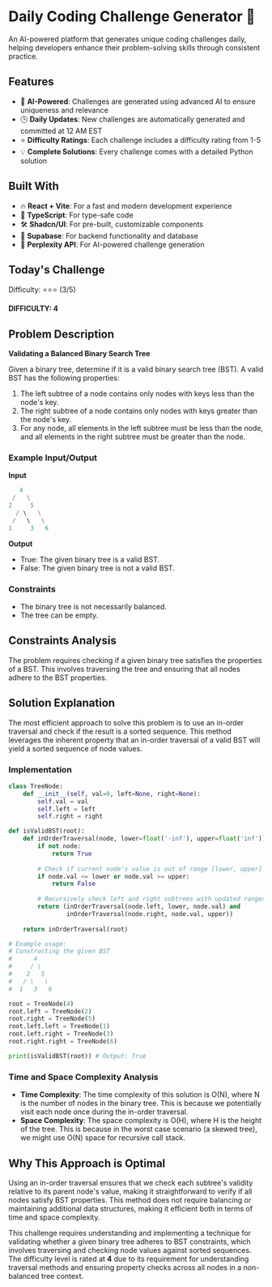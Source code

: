 # Daily Coding Challenge Generator 🚀

An AI-powered platform that generates unique coding challenges daily, helping developers enhance their problem-solving skills through consistent practice.

## Features

- 🤖 **AI-Powered**: Challenges are generated using advanced AI to ensure uniqueness and relevance
- 🕒 **Daily Updates**: New challenges are automatically generated and committed at 12 AM EST
- ⭐ **Difficulty Ratings**: Each challenge includes a difficulty rating from 1-5
- 💡 **Complete Solutions**: Every challenge comes with a detailed Python solution

## Built With

- 🔥 **React + Vite**: For a fast and modern development experience
- 🔷 **TypeScript**: For type-safe code
- 🛠️ **Shadcn/UI**: For pre-built, customizable components
- 🔌 **Supabase**: For backend functionality and database
- 🤖 **Perplexity API**: For AI-powered challenge generation

## Today's Challenge

Difficulty: ⭐⭐⭐ (3/5)

**DIFFICULTY: 4**

## Problem Description

**Validating a Balanced Binary Search Tree**

Given a binary tree, determine if it is a valid binary search tree (BST). A valid BST has the following properties:
1. The left subtree of a node contains only nodes with keys less than the node's key.
2. The right subtree of a node contains only nodes with keys greater than the node's key.
3. For any node, all elements in the left subtree must be less than the node, and all elements in the right subtree must be greater than the node.

### Example Input/Output

**Input**
```python
   4
 /   \
2     5
  / \   \
 /   \   \
1     3   6
```

**Output**
- True: The given binary tree is a valid BST.
- False: The given binary tree is not a valid BST.

### Constraints

- The binary tree is not necessarily balanced.
- The tree can be empty.

## Constraints Analysis

The problem requires checking if a given binary tree satisfies the properties of a BST. This involves traversing the tree and ensuring that all nodes adhere to the BST properties.

## Solution Explanation

The most efficient approach to solve this problem is to use an in-order traversal and check if the result is a sorted sequence. This method leverages the inherent property that an in-order traversal of a valid BST will yield a sorted sequence of node values.

### Implementation

```python
class TreeNode:
    def __init__(self, val=0, left=None, right=None):
        self.val = val
        self.left = left
        self.right = right

def isValidBST(root):
    def inOrderTraversal(node, lower=float('-inf'), upper=float('inf')):
        if not node:
            return True
        
        # Check if current node's value is out of range [lower, upper]
        if node.val <= lower or node.val >= upper:
            return False
        
        # Recursively check left and right subtrees with updated ranges
        return (inOrderTraversal(node.left, lower, node.val) and 
                inOrderTraversal(node.right, node.val, upper))
    
    return inOrderTraversal(root)

# Example usage:
# Constructing the given BST
#      4
#     / \
#    2   5
#   / \   \
#  1   3   6

root = TreeNode(4)
root.left = TreeNode(2)
root.right = TreeNode(5)
root.left.left = TreeNode(1)
root.left.right = TreeNode(3)
root.right.right = TreeNode(6)

print(isValidBST(root)) # Output: True
```

### Time and Space Complexity Analysis

- **Time Complexity**: The time complexity of this solution is O(N), where N is the number of nodes in the binary tree. This is because we potentially visit each node once during the in-order traversal.
- **Space Complexity**: The space complexity is O(H), where H is the height of the tree. This is because in the worst case scenario (a skewed tree), we might use O(N) space for recursive call stack.

## Why This Approach is Optimal

Using an in-order traversal ensures that we check each subtree's validity relative to its parent node's value, making it straightforward to verify if all nodes satisfy BST properties. This method does not require balancing or maintaining additional data structures, making it efficient both in terms of time and space complexity.

This challenge requires understanding and implementing a technique for validating whether a given binary tree adheres to BST constraints, which involves traversing and checking node values against sorted sequences. The difficulty level is rated at **4** due to its requirement for understanding traversal methods and ensuring property checks across all nodes in a non-balanced tree context.